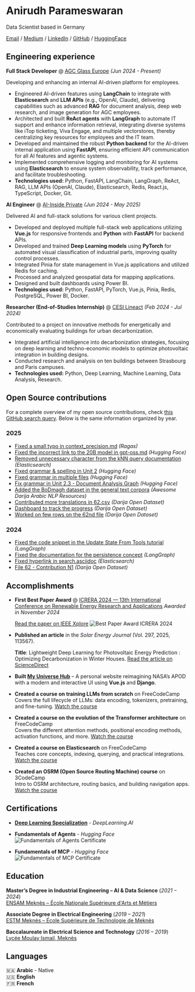 # Anirudh Parameswaran

Data Scientist based in Germany

[Email](mailto:anirudhparameswaran@gmail.com) / [Medium](https://medium.com) / [LinkedIn](https://www.linkedin.com/in/anirudhparameswaran/) / [GitHub](https://github.com/anirudhparameswaran) / [HuggingFace](https://huggingface.co)

## Engineering experience

**Full Stack Developer** @ [AGC Glass Europe](https://www.agc-glass.eu/en/) _(Jun 2024 - Present)_

Developing and enhancing an internal AI-driven platform for employees.

- Engineered AI-driven features using **LangChain** to integrate with **Elasticsearch** and **LLM APIs** (e.g., OpenAI, Claude), delivering capabilities such as advanced **RAG** for document analysis, deep web research, and image generation for AGC employees.
- Architected and built **ReAct agents** with **LangGraph** to automate IT support and enhance information retrieval, integrating diverse systems like iTop ticketing, Viva Engage, and multiple vectorstores, thereby centralizing key resources for employees and the IT team.
- Developed and maintained the robust **Python backend** for the AI-driven internal application using **FastAPI**, ensuring efficient API communication for all AI features and agentic systems.
- Implemented comprehensive logging and monitoring for AI systems using **Elasticsearch** to ensure system observability, track performance, and facilitate troubleshooting.
- **Technologies used:** Python, FastAPI, LangChain, LangGraph, ReAct, RAG, LLM APIs (OpenAI, Claude), Elasticsearch, Redis, React.js, TypeScript, Docker, Git.

**AI Engineer** @ [AI-Inside Private](https://www.ai-inside-private.com/) _(Jun 2024 - May 2025)_

Delivered AI and full-stack solutions for various client projects.

- Developed and deployed multiple full-stack web applications utilizing **Vue.js** for responsive frontends and **Python** with **FastAPI** for backend APIs.
- Developed and trained **Deep Learning models** using **PyTorch** for automated visual classification of industrial parts, improving quality control processes.
- Integrated Pinia for state management in Vue.js applications and utilized Redis for caching.
- Processed and analyzed geospatial data for mapping applications.
- Designed and built dashboards using Power BI.
- **Technologies used:** Python, FastAPI, PyTorch, Vue.js, Pinia, Redis, PostgreSQL, Power BI, Docker.

**Researcher (End-of-Studies Internship)** @ [CESI Lineact](https://www.cesi.fr/recherche-innovation/lineact/) _(Feb 2024 - Jul 2024)_

Contributed to a project on innovative methods for energetically and economically evaluating buildings for urban decarbonization.

- Integrated artificial intelligence into decarbonization strategies, focusing on deep learning and techno-economic models to optimize photovoltaic integration in building designs.
- Conducted research and analysis on ten buildings between Strasbourg and Paris campuses.
- **Technologies used:** Python, Deep Learning, Machine Learning, Data Analysis, Research.

## Open Source contributions

For a complete overview of my open source contributions, check [this GitHub search query](https://github.com/search?q=is%3Apr+author%3Aimadsaddik+is%3Amerged+-user%3Aimadsaddik+is%3Apublic&type=pullrequests). Below is the same information organized by year.

### 2025

- [Fixed a small typo in context_precision.md](https://github.com/explodinggradients/ragas/pull/2166) _(Ragas)_
- [Fixed the incorrect link to the 20B model in gpt-oss.md](https://github.com/huggingface/hub-docs/pull/1862) _(Hugging Face)_
- [Removed unnecessary character from the kNN query documentation](https://github.com/elastic/elasticsearch/pull/130120) _(Elasticsearch)_
- [Fixed grammar & spelling in Unit 2](https://github.com/huggingface/mcp-course/pull/42) _(Hugging Face)_
- [Fixed grammar in multiple files](https://github.com/huggingface/mcp-course/pull/34) _(Hugging Face)_
- [Fix grammar in Unit 2.3 - Document Analysis Graph](https://github.com/huggingface/agents-course/pull/447) _(Hugging Face)_
- [Added the BoDmagh dataset in the general text corpora](https://github.com/UM6P-EMINES/Awesome-Darija-Arabic-NLP-Resources/pull/10) _(Awesome Darija Arabic NLP Resources)_
- [Contributed more translations in 62.csv](https://github.com/darija-open-dataset/dataset/pull/204) _(Darija Open Dataset)_
- [Dashboard to track the progress](https://github.com/darija-open-dataset/dataset/pull/202) _(Darija Open Dataset)_
- [Worked on few rows on the 62nd file](https://github.com/darija-open-dataset/dataset/pull/200) _(Darija Open Dataset)_

### 2024

- [Fixed the code snippet in the Update State From Tools tutorial](https://github.com/langchain-ai/langgraph/pull/2752) _(LangGraph)_
- [Fixed the documentation for the persistence concept](https://github.com/langchain-ai/langgraph/pull/2750) _(LangGraph)_
- [Fixed hyperlink in search.asciidoc](https://github.com/elastic/elasticsearch/pull/115156) _(Elasticsearch)_
- [File 62 - Contribution N1](https://github.com/darija-open-dataset/dataset/pull/164) _(Darija Open Dataset)_

## Accomplishments

- **First Best Paper Award** @ [ICRERA 2024 — 13th International Conference on Renewable Energy Research and Applications](https://www.icrera.org/archieve2024/)
  _Awarded in November 2024_
  
  [Read the paper on IEEE Xplore](https://ieeexplore.ieee.org/document/10815288)
  ![Best Paper Award ICRERA 2024](./images/best_paper_award_icrera.png)

- **Published an article** in the _Solar Energy Journal_ (Vol. 297, 2025, 113567).

  **Title**: Lightweight Deep Learning for Photovoltaic Energy Prediction : Optimizing Decarbonization in Winter Houses.
  [Read the article on ScienceDirect](https://www.sciencedirect.com/science/article/abs/pii/S0038092X25003305)

- **Built [My Universe Hub](https://myuniversehub.com/)** – A personal website reimagining NASA’s APOD with a modern and interactive UI using **Vue.js** and **Django**.

- **Created a course on training LLMs from scratch** on FreeCodeCamp \
  Covers the full lifecycle of LLMs: data encoding, tokenizers, pretraining, and fine-tuning.
  [Watch the course](https://www.youtube.com/watch?v=9Ge0sMm65jo&t)

- **Created a course on the evolution of the Transformer architecture** on FreeCodeCamp \
  Covers the different attention methods, positional encoding methods, activation functions, and more.
  [Watch the course](https://www.youtube.com/watch?v=8WBS0dT0h2I&t=1202s)

- **Created a course on Elasticsearch** on FreeCodeCamp \
  Teaches core concepts, indexing, querying, and practical integrations.
  [Watch the course](https://www.youtube.com/watch?v=a4HBKEda_F8)

- **Created an OSRM (Open Source Routing Machine) course** on 3CodeCamp \
  Intro to OSRM architecture, routing basics, and building navigation apps.
  [Watch the course](https://www.youtube.com/watch?v=Ke_NISW-bDM&list=PLMSb3cZXtIfoT7duU9eAdpmcnDq2rINUJ&index=1&t)

## Certifications

- **[Deep Learning Specialization](https://www.credly.com/badges/d50e8839-e5cd-40b4-b299-2470c2096db0/print)** - _DeepLearning.AI_

- **Fundamentals of Agents** - _Hugging Face_
  ![Fundamentals of Agents Certificate](./images/smol_agents_certificate.png)

- **Fundamentals of MCP** - _Hugging Face_
  ![Fundamentals of MCP Certificate](./images/mcp_certificate.png)

## Education

**Master’s Degree in Industrial Engineering – AI & Data Science** (_2021 – 2024_)  
[ENSAM Meknès – École Nationale Supérieure d'Arts et Métiers](http://www.ensam-umi.ac.ma/)

**Associate Degree in Electrical Engineering** (_2019 – 2021_)  
[ESTM Meknès – École Supérieure de Technologie de Meknès](https://www.est.umi.ac.ma/)

**Baccalaureate in Electrical Science and Technology** (_2016 – 2019_)  
[Lycée Moulay Ismail, Meknès](https://www.google.com/maps/place/School+Moulay+Ismail/@33.9041744,-5.5457042,17z/data=!3m1!4b1!4m6!3m5!1s0xda044dc9b13b681:0xd09762d0a901ebd1!8m2!3d33.9041744!4d-5.5457042!16s%2Fg%2F1tfryv64?entry=ttu&g_ep=EgoyMDI1MDUyOC4wIKXMDSoASAFQAw%3D%3D)

## Languages

🇲🇦 **Arabic** - Native  
🇺🇸 **English**  
🇫🇷 **French**